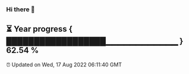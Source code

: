 ### Hi there 👋
⏳ Year progress { ██████████████████▁▁▁▁▁▁▁▁▁▁▁▁ } 62.54 %
---
⏰ Updated on Wed, 17 Aug 2022 06:11:40 GMT

